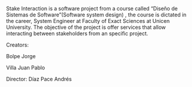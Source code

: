 Stake Interaction is a software project from a course  called  “Diseño de Sistemas de Software”(Software system design) , the  course is dictated in the career, System Engineer at Faculty of Exact Sciences at Unicen University.
The objective of the project is offer services that allow interacting between stakeholders from an specific project.

Creators:


Bolpe Jorge


Villa Juan Pablo


Director:
Díaz Pace Andrés